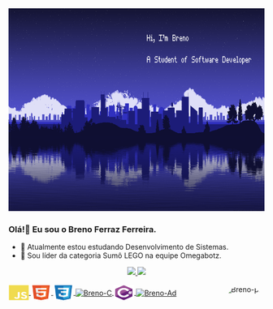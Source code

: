 <div align="center">
<img alt="Coding" height="400" width="1000"src="https://github.com/BrenoFerrazFerreira/BrenoFerrazFerreira/blob/main/Hi,%20im%20breno.png?raw=true">
</div>

### Olá!👋 Eu sou o Breno Ferraz Ferreira.

- 🌱 Atualmente estou estudando Desenvolvimento de Sistemas.
- 🤖 Sou líder da categoria Sumô LEGO na equipe Omegabotz.

<div align="center">
  <a href="https://github.com/BrenoFerrazFerreira">
  <img src="https://github-readme-stats.vercel.app/api?username=BrenoFerrazFerreira&show_icons=true&theme=discord_old_blurple&include_all_commits=true&count_private=true"/>
  <img src="https://github-readme-stats.vercel.app/api/top-langs/?username=BrenoFerrazFerreira&layout=compact&langs_count=7&theme=discord_old_blurple"/>
</div>
  
  <div style="display: inline_block"><br>
  <img align="center" alt="Breno-Js" height="30" width="40" src="https://raw.githubusercontent.com/devicons/devicon/master/icons/javascript/javascript-plain.svg">
  <img align="center" alt="Breno-HTML" height="30" width="40" src="https://raw.githubusercontent.com/devicons/devicon/master/icons/html5/html5-original.svg">
  <img align="center" alt="Breno-CSS" height="30" width="40" src="https://raw.githubusercontent.com/devicons/devicon/master/icons/css3/css3-original.svg">
  <img align="center" alt="Breno-C" height="30" width="40" src="https://cdn.jsdelivr.net/gh/devicons/devicon/icons/c/c-original.svg">
  <img align="center" alt="Breno-Csharp" height="30" width="40" src="https://raw.githubusercontent.com/devicons/devicon/master/icons/csharp/csharp-original.svg">
  <img align="center" alt="Breno-Ad" height="30" width="40" src="https://cdn.jsdelivr.net/gh/devicons/devicon/icons/arduino/arduino-original.svg">
  <img align="right" alt="Breno-pic" height="100" style="border-radius:50px;" src="https://icons.iconarchive.com/icons/elegantthemes/beautiful-flat-one-color/128/dev-icon.png">
</div>
  
##

  
